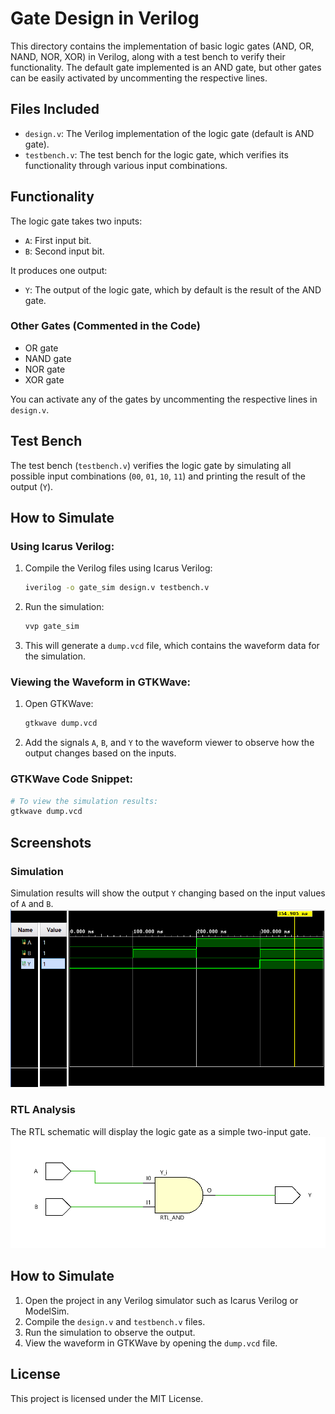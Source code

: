 # Gate Design in Verilog

This directory contains the implementation of basic logic gates (AND, OR, NAND, NOR, XOR) in Verilog, along with a test bench to verify their functionality. The default gate implemented is an AND gate, but other gates can be easily activated by uncommenting the respective lines.

## Files Included

- `design.v`: The Verilog implementation of the logic gate (default is AND gate).
- `testbench.v`: The test bench for the logic gate, which verifies its functionality through various input combinations.

## Functionality

The logic gate takes two inputs:
- `A`: First input bit.
- `B`: Second input bit.

It produces one output:
- `Y`: The output of the logic gate, which by default is the result of the AND gate.

### Other Gates (Commented in the Code)
- OR gate
- NAND gate
- NOR gate
- XOR gate

You can activate any of the gates by uncommenting the respective lines in `design.v`.

## Test Bench

The test bench (`testbench.v`) verifies the logic gate by simulating all possible input combinations (`00`, `01`, `10`, `11`) and printing the result of the output (`Y`).

## How to Simulate

### Using Icarus Verilog:
1. Compile the Verilog files using Icarus Verilog:
   ```bash
   iverilog -o gate_sim design.v testbench.v
   ```
2. Run the simulation:
   ```bash
   vvp gate_sim
   ```

3. This will generate a `dump.vcd` file, which contains the waveform data for the simulation.

### Viewing the Waveform in GTKWave:
1. Open GTKWave:
   ```bash
   gtkwave dump.vcd
   ```

2. Add the signals `A`, `B`, and `Y` to the waveform viewer to observe how the output changes based on the inputs.

### GTKWave Code Snippet:

```bash
# To view the simulation results:
gtkwave dump.vcd
```

## Screenshots

### Simulation
Simulation results will show the output `Y` changing based on the input values of `A` and `B`.
![Simulation Schematic](screenshots/gatesim.png)

### RTL Analysis
The RTL schematic will display the logic gate as a simple two-input gate.
![Simulation Schematic](screenshots/gatertl.png)

## How to Simulate

1. Open the project in any Verilog simulator such as Icarus Verilog or ModelSim.
2. Compile the `design.v` and `testbench.v` files.
3. Run the simulation to observe the output.
4. View the waveform in GTKWave by opening the `dump.vcd` file.

## License

This project is licensed under the MIT License.
